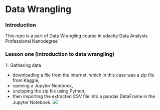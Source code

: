 # Data Wrangling

### Introduction
This repo is a part of Data Wrangling course in udacity Data Analysis Professional Nanodegree

### Lesson one (Introduction to data wrangling)
1- Gathering data
* downloading a file from the internet, which in this case was a zip file from Kaggle,
* opening a Jupyter Notebook,
* unzipping the zip file using Python,
* then importing the extracted CSV file into a pandas DataFrame in the Jupyter Notebook.
![](images/party.gif)

